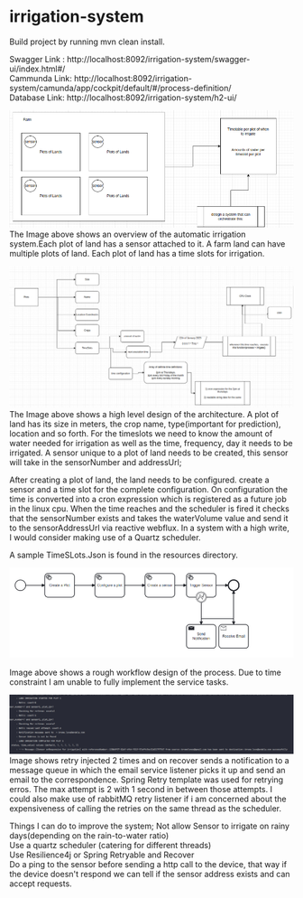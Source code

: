 # irrigation-system

Build project by running mvn clean install.

Swagger Link : http://localhost:8092/irrigation-system/swagger-ui/index.html#/  
Cammunda Link: http://localhost:8092/irrigation-system/camunda/app/cockpit/default/#/process-definition/  
Database Link: http://localhost:8092/irrigation-system/h2-ui/

![img_2.png](img_2.png)
The Image above shows an overview of the automatic irrigation system.Each plot of land has a sensor attached to it. A
farm land can have multiple plots of land. Each plot of land has a time slots for irrigation.

![img_3.png](img_3.png)
The Image above shows a high level design of the architecture. A plot of land has its size in meters, the crop name,
type(important for prediction), location and so forth.
For the timeslots we need to know the amount of water needed for irrigation as well as the time, frequency, day it needs
to be irrigated.
A sensor unique to a plot of land needs to be created, this sensor will take in the sensorNumber and addressUrl;

After creating a plot of land, the land needs to be configured. create a sensor and a time slot for the complete
configuration.
On configuration the time is converted into a cron expression which is registered as a future job in the linux cpu.
When the time reaches and the scheduler is fired it checks that the sensorNumber exists and takes the waterVolume value
and send it to the sensorAddressUrl via reactive webflux.
In a system with a high write, I would consider making use of a Quartz scheduler.

A sample TimeSLots.Json is found in the resources directory.

![img.png](img.png)

Image above shows a rough workflow design of the process. Due to time constraint I am unable to fully implement the
service tasks.

![img_1.png](img_1.png)
Image shows retry injected 2 times and on recover sends a notification to a message queue in which the email service
listener picks it up and send an email to the correspondence. Spring Retry template was used for retrying erros. The max
attempt is 2 with 1 second in between those attempts. I could also make use of rabbitMQ retry listener if i am concerned
about the expensiveness of calling the retries on the same thread as the scheduler.

Things I can do to improve the system;
Not allow Sensor to irrigate on rainy days(depending on the rain-to-water ratio)   
Use a quartz scheduler (catering for different threads)     
Use Resilience4j or Spring Retryable and Recover        
Do a ping to the sensor before sending a http call to the device, that way if the device doesn't respond we can tell if the sensor address exists and can accept requests. 
